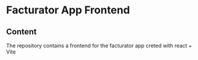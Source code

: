 # Facturator App Frontend

## Content

The repository contains a frontend for the facturator app creted with react + Vite  